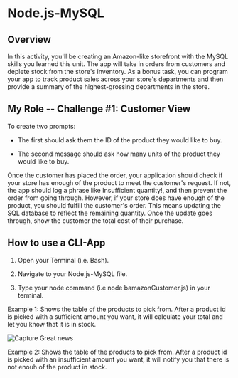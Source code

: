 # Node.js-MySQL

## Overview

In this activity, you'll be creating an Amazon-like storefront with the MySQL skills you learned this unit. The app will take in orders from customers and deplete stock from the store's inventory. As a bonus task, you can program your app to track product sales across your store's departments and then provide a summary of the highest-grossing departments in the store.

## My Role -- Challenge #1: Customer View

To create two prompts:

 * The first should ask them the ID of the product they would like to buy.
 
 * The second message should ask how many units of the product they would like to buy.

Once the customer has placed the order, your application should check if your store has enough of the product to meet the customer's request. If not, the app should log a phrase like Insufficient quantity!, and then prevent the order from going through. However, if your store does have enough of the product, you should fulfill the customer's order. This means updating the SQL database to reflect the remaining quantity. Once the update goes through, show the customer the total cost of their purchase.


## How to use a CLI-App

1. Open your Terminal (i.e. Bash).

2. Navigate to your Node.js-MySQL file.

3. Type your node command (i.e node bamazonCustomer.js) in your terminal.

Example 1: Shows the table of the products to pick from. After a product id is picked with a sufficient amount you want, it will calculate your total and let you know that it is in stock. 

![Capture Great news](https://user-images.githubusercontent.com/49568886/61315998-fb6efd00-a7cd-11e9-95f3-2eb6ca9f1b76.PNG)


Example 2: Shows the table of the products to pick from. After a product id is picked with an insufficient amount you want, it will notify you that there is not enouh of the product in stock. 
